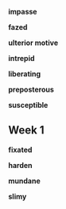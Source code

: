 
**impasse**

**fazed**

**ulterior motive**

**intrepid**  

**liberating**

**preposterous**

**susceptible**

## Week 1

**fixated**

**harden** 

**mundane**

**slimy**
